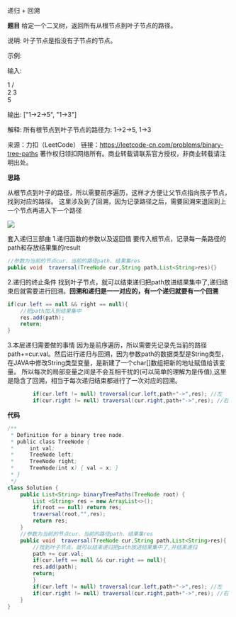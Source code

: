 递归 + 回溯

**题目**
给定一个二叉树，返回所有从根节点到叶子节点的路径。

说明: 叶子节点是指没有子节点的节点。

示例:

输入:

   1
 /   \
2     3
 \
  5

输出: ["1->2->5", "1->3"]

解释: 所有根节点到叶子节点的路径为: 1->2->5, 1->3

来源：力扣（LeetCode）
链接：https://leetcode-cn.com/problems/binary-tree-paths
著作权归领扣网络所有。商业转载请联系官方授权，非商业转载请注明出处。

**思路**

从根节点到叶子的路径，所以需要前序遍历，这样才方便让父节点指向孩子节点，找到对应的路径。
这里涉及到了回溯，因为记录路径之后，需要回溯来退回到上一个节点再进入下一个路径

<img src="https://raw.githubusercontent.com/Rananie/imgs_rananie/master/algorithm/basic/257.png">



套入递归三部曲
1.递归函数的参数以及返回值
要传入根节点，记录每一条路径的path和存放结果集的result

```JAVA
//参数为当前的节点cur、当前的路径path、结果集res
public void  traversal(TreeNode cur,String path,List<String>res){}
```

2.递归的终止条件
找到叶子节点，就可以结束递归把path放进结果集中了,递归结束后就需要进行回溯。**回溯和递归是一一对应的，有一个递归就要有一个回溯**

```JAVA
if(cur.left == null && right == null){
    //把path加入到结果集中
    res.add(path);
    return;
}
```

3.本层递归需要做的事情
因为是前序遍历，所以需要先记录先当前的路径path+=cur.val。然后进行递归与回溯，因为参数path的数据类型是String类型，在JAVA中修改String类型变量，是新建了一个char[]数组把新的地址赋值给该变量。
所以每次的局部变量之间是不会互相干扰的(可以简单的理解为是传值),这里是隐含了回溯，相当于每次递归结束都进行了一次对应的回溯。

```JAVA
        if(cur.left != null) traversal(cur.left,path+"->",res); //左
        if(cur.right != null) traversal(cur.right,path+"->",res); //右 
```

**代码**

```JAVA
/**
 * Definition for a binary tree node.
 * public class TreeNode {
 *     int val;
 *     TreeNode left;
 *     TreeNode right;
 *     TreeNode(int x) { val = x; }
 * }
 */
class Solution {
    public List<String> binaryTreePaths(TreeNode root) {
        List <String> res = new ArrayList<>();
        if(root == null) return res;
        traversal(root,"",res);
        return res;
    }
    //参数为当前的节点cur、当前的路径path、结果集res
    public void  traversal(TreeNode cur,String path,List<String>res){
        //找到叶子节点，就可以结束递归把path放进结果集中了,并结束递归
        path += cur.val;
        if(cur.left == null && cur.right == null){
        res.add(path);
        return;
        }
        if(cur.left != null) traversal(cur.left,path+"->",res); //左
        if(cur.right != null) traversal(cur.right,path+"->",res); //右 
    }
}
```